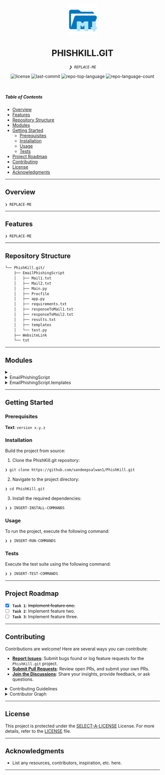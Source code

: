 <p align="center">
  <img src="https://raw.githubusercontent.com/PKief/vscode-material-icon-theme/ec559a9f6bfd399b82bb44393651661b08aaf7ba/icons/folder-markdown-open.svg" width="20%" alt="PHISHKILL.GIT-logo">
</p>
<p align="center">
    <h1 align="center">PHISHKILL.GIT</h1>
</p>
<p align="center">
    <em><code>❯ REPLACE-ME</code></em>
</p>
<p align="center">
	<img src="https://img.shields.io/github/license/sandeepsalwan1/PhishKill.git?style=default&logo=opensourceinitiative&logoColor=white&color=0080ff" alt="license">
	<img src="https://img.shields.io/github/last-commit/sandeepsalwan1/PhishKill.git?style=default&logo=git&logoColor=white&color=0080ff" alt="last-commit">
	<img src="https://img.shields.io/github/languages/top/sandeepsalwan1/PhishKill.git?style=default&color=0080ff" alt="repo-top-language">
	<img src="https://img.shields.io/github/languages/count/sandeepsalwan1/PhishKill.git?style=default&color=0080ff" alt="repo-language-count">
</p>
<p align="center">
	<!-- default option, no dependency badges. -->
</p>

<br>

#####  Table of Contents

- [ Overview](#-overview)
- [ Features](#-features)
- [ Repository Structure](#-repository-structure)
- [ Modules](#-modules)
- [ Getting Started](#-getting-started)
    - [ Prerequisites](#-prerequisites)
    - [ Installation](#-installation)
    - [ Usage](#-usage)
    - [ Tests](#-tests)
- [ Project Roadmap](#-project-roadmap)
- [ Contributing](#-contributing)
- [ License](#-license)
- [ Acknowledgments](#-acknowledgments)

---

##  Overview

<code>❯ REPLACE-ME</code>

---

##  Features

<code>❯ REPLACE-ME</code>

---

##  Repository Structure

```sh
└── PhishKill.git/
    ├── EmailPhishingScript
    │   ├── Mail1.txt
    │   ├── Mail2.txt
    │   ├── Main.py
    │   ├── Procfile
    │   ├── app.py
    │   ├── requirements.txt
    │   ├── responseToMail1.txt
    │   ├── responseToMail2.txt
    │   ├── results.txt
    │   ├── templates
    │   └── test.py
    ├── WebsiteLink
    └── tst
```

---

##  Modules

<details closed><summary>.</summary>

| File | Summary |
| --- | --- |
| [tst](https://github.com/sandeepsalwan1/PhishKill.git/blob/main/tst) | <code>❯ REPLACE-ME</code> |
| [WebsiteLink](https://github.com/sandeepsalwan1/PhishKill.git/blob/main/WebsiteLink) | <code>❯ REPLACE-ME</code> |

</details>

<details closed><summary>EmailPhishingScript</summary>

| File | Summary |
| --- | --- |
| [requirements.txt](https://github.com/sandeepsalwan1/PhishKill.git/blob/main/EmailPhishingScript/requirements.txt) | <code>❯ REPLACE-ME</code> |
| [responseToMail1.txt](https://github.com/sandeepsalwan1/PhishKill.git/blob/main/EmailPhishingScript/responseToMail1.txt) | <code>❯ REPLACE-ME</code> |
| [responseToMail2.txt](https://github.com/sandeepsalwan1/PhishKill.git/blob/main/EmailPhishingScript/responseToMail2.txt) | <code>❯ REPLACE-ME</code> |
| [test.py](https://github.com/sandeepsalwan1/PhishKill.git/blob/main/EmailPhishingScript/test.py) | <code>❯ REPLACE-ME</code> |
| [results.txt](https://github.com/sandeepsalwan1/PhishKill.git/blob/main/EmailPhishingScript/results.txt) | <code>❯ REPLACE-ME</code> |
| [app.py](https://github.com/sandeepsalwan1/PhishKill.git/blob/main/EmailPhishingScript/app.py) | <code>❯ REPLACE-ME</code> |
| [Mail2.txt](https://github.com/sandeepsalwan1/PhishKill.git/blob/main/EmailPhishingScript/Mail2.txt) | <code>❯ REPLACE-ME</code> |
| [Procfile](https://github.com/sandeepsalwan1/PhishKill.git/blob/main/EmailPhishingScript/Procfile) | <code>❯ REPLACE-ME</code> |
| [Mail1.txt](https://github.com/sandeepsalwan1/PhishKill.git/blob/main/EmailPhishingScript/Mail1.txt) | <code>❯ REPLACE-ME</code> |
| [Main.py](https://github.com/sandeepsalwan1/PhishKill.git/blob/main/EmailPhishingScript/Main.py) | <code>❯ REPLACE-ME</code> |

</details>

<details closed><summary>EmailPhishingScript.templates</summary>

| File | Summary |
| --- | --- |
| [index.html](https://github.com/sandeepsalwan1/PhishKill.git/blob/main/EmailPhishingScript/templates/index.html) | <code>❯ REPLACE-ME</code> |

</details>

---

##  Getting Started

###  Prerequisites

**Text**: `version x.y.z`

###  Installation

Build the project from source:

1. Clone the PhishKill.git repository:
```sh
❯ git clone https://github.com/sandeepsalwan1/PhishKill.git
```

2. Navigate to the project directory:
```sh
❯ cd PhishKill.git
```

3. Install the required dependencies:
```sh
❯ ❯ INSERT-INSTALL-COMMANDS
```

###  Usage

To run the project, execute the following command:

```sh
❯ ❯ INSERT-RUN-COMMANDS
```

###  Tests

Execute the test suite using the following command:

```sh
❯ ❯ INSERT-TEST-COMMANDS
```

---

##  Project Roadmap

- [X] **`Task 1`**: <strike>Implement feature one.</strike>
- [ ] **`Task 2`**: Implement feature two.
- [ ] **`Task 3`**: Implement feature three.

---

##  Contributing

Contributions are welcome! Here are several ways you can contribute:

- **[Report Issues](https://github.com/sandeepsalwan1/PhishKill.git/issues)**: Submit bugs found or log feature requests for the `PhishKill.git` project.
- **[Submit Pull Requests](https://github.com/sandeepsalwan1/PhishKill.git/blob/main/CONTRIBUTING.md)**: Review open PRs, and submit your own PRs.
- **[Join the Discussions](https://github.com/sandeepsalwan1/PhishKill.git/discussions)**: Share your insights, provide feedback, or ask questions.

<details closed>
<summary>Contributing Guidelines</summary>

1. **Fork the Repository**: Start by forking the project repository to your github account.
2. **Clone Locally**: Clone the forked repository to your local machine using a git client.
   ```sh
   git clone https://github.com/sandeepsalwan1/PhishKill.git
   ```
3. **Create a New Branch**: Always work on a new branch, giving it a descriptive name.
   ```sh
   git checkout -b new-feature-x
   ```
4. **Make Your Changes**: Develop and test your changes locally.
5. **Commit Your Changes**: Commit with a clear message describing your updates.
   ```sh
   git commit -m 'Implemented new feature x.'
   ```
6. **Push to github**: Push the changes to your forked repository.
   ```sh
   git push origin new-feature-x
   ```
7. **Submit a Pull Request**: Create a PR against the original project repository. Clearly describe the changes and their motivations.
8. **Review**: Once your PR is reviewed and approved, it will be merged into the main branch. Congratulations on your contribution!
</details>

<details closed>
<summary>Contributor Graph</summary>
<br>
<p align="left">
   <a href="https://github.com{/sandeepsalwan1/PhishKill.git/}graphs/contributors">
      <img src="https://contrib.rocks/image?repo=sandeepsalwan1/PhishKill.git">
   </a>
</p>
</details>

---

##  License

This project is protected under the [SELECT-A-LICENSE](https://choosealicense.com/licenses) License. For more details, refer to the [LICENSE](https://choosealicense.com/licenses/) file.

---

##  Acknowledgments

- List any resources, contributors, inspiration, etc. here.

---
